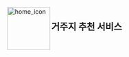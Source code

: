 <div style="display: flex; align-items: left; top=-10;">
    <img src="https://github.com/user-attachments/assets/f521acdb-4507-4aee-8abd-ac88f80318bb" alt="home_icon" width="100" height="100" align='left'>
    <h2>거주지 추천 서비스</h2>
</div>

